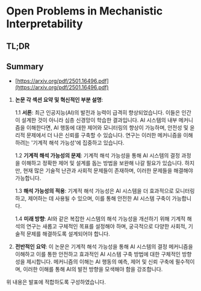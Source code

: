 # Open Problems in Mechanistic Interpretability
## TL;DR
## Summary
- [https://arxiv.org/pdf/2501.16496.pdf](https://arxiv.org/pdf/2501.16496.pdf)

1. **논문 각 섹션 요약 및 혁신적인 부분 설명**:

   1.1 **서론**:
   최근 인공지능(AI)의 발전과 능력이 급격히 향상되었습니다. 이들은 인간이 설계한 것이 아니라 심층 신경망이 학습한 결과입니다. AI 시스템의 내부 메커니즘을 이해한다면, AI 행동에 대한 제어와 모니터링의 향상이 가능하며, 안전성 및 윤리적 문제에서 더 나은 신뢰를 구축할 수 있습니다. 연구는 이러한 메커니즘을 이해하려는 '기계적 해석 가능성'에 집중하고 있습니다.

   1.2 **기계적 해석 가능성의 문제**:
   기계적 해석 가능성을 통해 AI 시스템의 결정 과정을 이해하고 정확한 제어 및 설계를 돕는 방법을 보완해 나갈 필요가 있습니다. 하지만, 현재 많은 기술적 난관과 사회적 문제들이 존재하며, 이러한 문제들을 해결해야 가능합니다.

   1.3 **해석 가능성의 적용**:
   기계적 해석 가능성은 AI 시스템을 더 효과적으로 모니터링하고, 제어하는 데 사용될 수 있으며, 이를 통해 안전한 AI 시스템 구축이 가능합니다.

   1.4 **미래 방향**:
   AI와 같은 복잡한 시스템의 해석 가능성을 개선하기 위해 기계적 해석의 연구는 새롭고 구체적인 목표를 설정해야 하며, 궁극적으로 다양한 사회적, 기술적 문제를 해결하도록 설계되어야 합니다.

2. **전반적인 요약**:
   이 논문은 기계적 해석 가능성을 통해 AI 시스템의 결정 메커니즘을 이해하고 이를 통한 안전하고 효과적인 AI 시스템 구축 방법에 대한 구체적인 방향성을 제시합니다. 메커니즘의 이해는 AI 행동의 예측, 제어 및 신뢰 구축에 필수적이며, 이러한 이해를 통해 AI의 발전 방향을 모색해야 함을 강조합니다.

위 내용은 발표에 적합하도록 구성하였습니다.